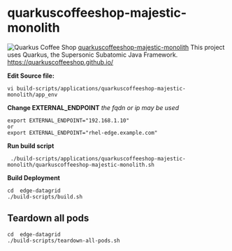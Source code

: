 # quarkuscoffeeshop-majestic-monolith
![Quarkus Coffee Shop](https://raw.githubusercontent.com/quarkuscoffeeshop/quarkuscoffeeshop-ansible/master/images/webpage-example.png)
[quarkuscoffeeshop-majestic-monolith](https://github.com/jeremyrdavis/quarkuscoffeeshop-majestic-monolith)  This project uses Quarkus, the Supersonic Subatomic Java Framework. https://quarkuscoffeeshop.github.io/


**Edit Source file:**
```
vi build-scripts/applications/quarkuscoffeeshop-majestic-monolith/app_env
```

**Change EXTERNAL_ENDPOINT**
*the fqdn or ip may be used*
```
export EXTERNAL_ENDPOINT="192.168.1.10"
or 
export EXTERNAL_ENDPOINT="rhel-edge.example.com"
```

**Run build script**
```
 ./build-scripts/applications/quarkuscoffeeshop-majestic-monolith/quarkuscoffeeshop-majestic-monolith.sh 
```

**Build Deployment**
```
cd  edge-datagrid
./build-scripts/build.sh 
```

## Teardown all pods
```
cd  edge-datagrid
./build-scripts/teardown-all-pods.sh
```
